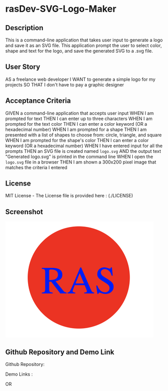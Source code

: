# rasDev-SVG-Logo-Maker

## Description

This is a command-line application that takes user input to generate a logo and save it as an SVG file. This application prompt the user to select color, shape and text for the logo, and save the generated SVG to a .svg file.

## User Story

AS a freelance web developer
I WANT to generate a simple logo for my projects
SO THAT I don't have to pay a graphic designer

## Acceptance Criteria

GIVEN a command-line application that accepts user input
WHEN I am prompted for text
THEN I can enter up to three characters
WHEN I am prompted for the text color
THEN I can enter a color keyword (OR a hexadecimal number)
WHEN I am prompted for a shape
THEN I am presented with a list of shapes to choose from: circle, triangle, and square
WHEN I am prompted for the shape's color
THEN I can enter a color keyword (OR a hexadecimal number)
WHEN I have entered input for all the prompts
THEN an SVG file is created named `logo.svg`
AND the output text "Generated logo.svg" is printed in the command line
WHEN I open the `logo.svg` file in a browser
THEN I am shown a 300x200 pixel image that matches the criteria I entered

## License

MIT License - The License file is provided here : (./LICENSE)

## Screenshot

![Alt text](Images/SVG_Logo.png)

## Github Repository and Demo Link

Github Repository: 

Demo Links :



OR



